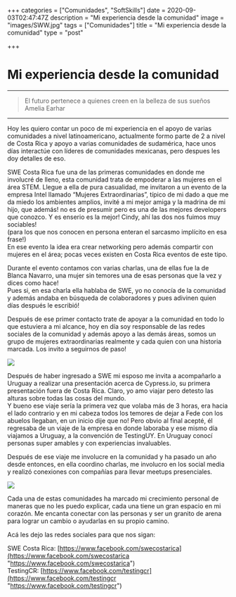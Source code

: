 +++
categories = ["Comunidades", "SoftSkills"]
date = 2020-09-03T02:47:47Z
description = "Mi experiencia desde la comunidad"
image = "images/SWW.jpg"
tags = ["Comunidades"]
title = "Mi experiencia desde la comunidad"
type = "post"

+++
# Mi experiencia desde la comunidad

<hr>

> El futuro pertenece a quienes creen en la belleza de sus sueños  
> Amelia Earhar

<hr>

Hoy les quiero contar un poco de mi experiencia en el apoyo de varias comunidades a nivel latinoamericano, actualmente formo parte de 2 a nivel de Costa Rica y apoyo a varias comunidades de sudamérica, hace unos días interactúe con líderes de comunidades mexicanas, pero despues les doy detalles de eso.

SWE Costa Rica fue una de las primeras comunidades en donde me involucré de lleno, esta comunidad trata de empoderar a las mujeres en el área STEM. Llegue a ella de pura casualidad, me invitaron a un evento de la empresa Intel llamado “Mujeres Extraordinarias”,  típico de mi dado a que me da miedo los ambientes amplios, invité a mi mejor amiga y la madrina de mi hijo, que además! no es de presumir pero es una de las mejores developers que conozco. Y es enserio es la mejor! Cindy, ahí las dos nos fuimos muy sociables!  
(para los que nos conocen en persona enteran el sarcasmo implícito en esa frase!)  
En ese evento la idea era crear networking pero además compartir con mujeres en el área; pocas veces existen en Costa Rica eventos de este tipo.

Durante el evento contamos con varias charlas, una de ellas fue la de Blanca Navarro, una mujer sin temores una de esas personas que la vez y dices como hace!  
Pues si, en esa charla ella hablaba de SWE, yo no conocía de la comunidad y además andaba en búsqueda de colaboradores y pues adivinen quien días después le escribió!

Después de ese primer contacto trate de apoyar a la comunidad en todo lo que estuviera a mi alcance, hoy en día soy responsable de las redes sociales de la comunidad y además apoyo a las demás áreas, somos un grupo de mujeres extraordinarias realmente y cada quien con una historia marcada. Los invito a seguirnos de paso!

![](images/SWE.jpg)

Después de haber ingresado a SWE mi esposo me invita a acompañarlo a Uruguay a realizar una presentación acerca de Cypress.io, su primera presentación fuera de Costa Rica. Claro, yo amo viajar pero detesto las alturas sobre todas las cosas del mundo.   
Y bueno ese viaje sería la primera vez que volaba más de 3 horas, era hacia el lado contrario y en mi cabeza todos los temores de dejar a Fede con los abuelos llegaban, en un inicio dije que no! Pero obvio al final acepté, él regresaba de un viaje de la empresa en donde laboraba y ese mismo día viajamos a Uruguay, a la convención de TestingUY. En Uruguay conocí personas super amables y con experiencias invaluables. 

Después de ese viaje me involucre en la comunidad y ha pasado un año desde entonces, en ella coordino charlas, me involucro en los social media y realizó conexiones con compañías para llevar meetups presenciales. 

![](images/TestingCR.png)

Cada una de estas comunidades ha marcado mi crecimiento personal de maneras que no les puedo explicar, cada una tiene un gran espacio en mi corazón. Me encanta conectar con las personas y ser un granito de arena para lograr un cambio o ayudarlas en su propio camino.

Acá les dejo las redes sociales para que nos sigan: 

SWE Costa Rica: [https://www.facebook.com/swecostarica](https://www.facebook.com/swecostarica "https://www.facebook.com/swecostarica")  
TestingCR: [https://www.facebook.com/testingcr](https://www.facebook.com/testingcr "https://www.facebook.com/testingcr")